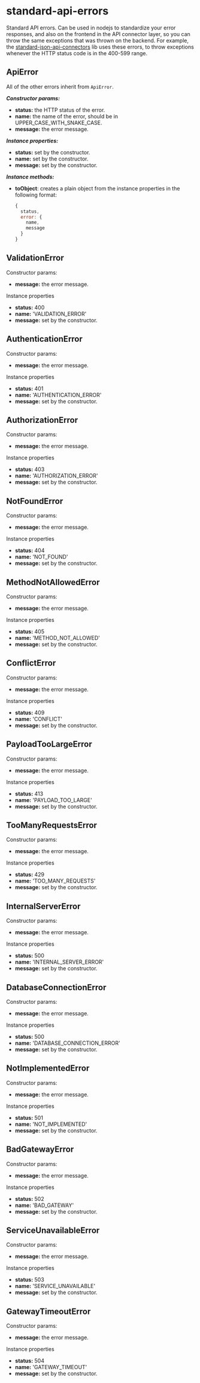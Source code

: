 # standard-api-errors

Standard API errors. Can be used in nodejs to standardize your error responses, and also on the frontend in the API connector layer, so you can throw the same exceptions that was thrown on the backend. For example, the [standard-json-api-connectors](https://www.npmjs.com/package/standard-json-api-connectors) lib uses these errors, to throw exceptions whenever the HTTP status code is in the 400-599 range.

## ApiError

All of the other errors inherit from `ApiError`.

***Constructor params:***
- **status:** the HTTP status of the error.
- **name:** the name of the error, should be in UPPER_CASE_WITH_SNAKE_CASE.
- **message:** the error message.

***Instance properties:***
 - **status:** set by the constructor.
 - **name:** set by the constructor.
 - **message:** set by the constructor.

***Instance methods:***
 - **toObject**: creates a plain object from the instance properties in the following format:
   ```javascript
   {
     status,
     error: {
       name,
       message
     }
   }
   ```


## ValidationError

Constructor params:
 - **message:** the error message.

Instance properties
 - **status:** 400
 - **name:** 'VALIDATION_ERROR'
 - **message:** set by the constructor.


## AuthenticationError

Constructor params:
 - **message:** the error message.

Instance properties
 - **status:** 401
 - **name:** 'AUTHENTICATION_ERROR'
 - **message:** set by the constructor.


## AuthorizationError

Constructor params:
 - **message:** the error message.

Instance properties
 - **status:** 403
 - **name:** 'AUTHORIZATION_ERROR'
 - **message:** set by the constructor.


## NotFoundError

Constructor params:
 - **message:** the error message.

Instance properties
 - **status:** 404
 - **name:** 'NOT_FOUND'
 - **message:** set by the constructor.


## MethodNotAllowedError

Constructor params:
 - **message:** the error message.

Instance properties
 - **status:** 405
 - **name:** 'METHOD_NOT_ALLOWED'
 - **message:** set by the constructor.


## ConflictError

Constructor params:
 - **message:** the error message.

Instance properties
 - **status:** 409
 - **name:** 'CONFLICT'
 - **message:** set by the constructor.


## PayloadTooLargeError

Constructor params:
 - **message:** the error message.

Instance properties
 - **status:** 413
 - **name:** 'PAYLOAD_TOO_LARGE'
 - **message:** set by the constructor.


## TooManyRequestsError

Constructor params:
 - **message:** the error message.

Instance properties
 - **status:** 429
 - **name:** 'TOO_MANY_REQUESTS'
 - **message:** set by the constructor.


## InternalServerError

Constructor params:
 - **message:** the error message.

Instance properties
 - **status:** 500
 - **name:** 'INTERNAL_SERVER_ERROR'
 - **message:** set by the constructor.


## DatabaseConnectionError

Constructor params:
 - **message:** the error message.

Instance properties
 - **status:** 500
 - **name:** 'DATABASE_CONNECTION_ERROR'
 - **message:** set by the constructor.


## NotImplementedError

Constructor params:
 - **message:** the error message.

Instance properties
 - **status:** 501
 - **name:** 'NOT_IMPLEMENTED'
 - **message:** set by the constructor.


## BadGatewayError

Constructor params:
 - **message:** the error message.

Instance properties
 - **status:** 502
 - **name:** 'BAD_GATEWAY'
 - **message:** set by the constructor.


## ServiceUnavailableError

Constructor params:
 - **message:** the error message.

Instance properties
 - **status:** 503
 - **name:** 'SERVICE_UNAVAILABLE'
 - **message:** set by the constructor.


## GatewayTimeoutError

Constructor params:
 - **message:** the error message.

Instance properties
 - **status:** 504
 - **name:** 'GATEWAY_TIMEOUT'
 - **message:** set by the constructor.
